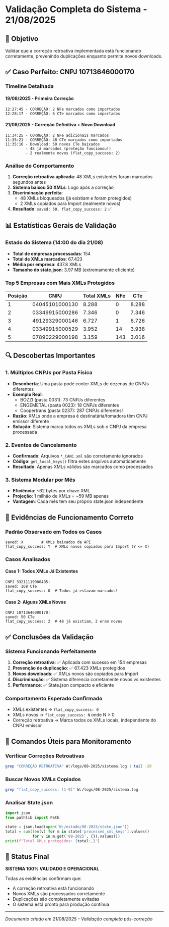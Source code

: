 # Validação Completa do Sistema - 21/08/2025

## 🎯 Objetivo
Validar que a correção retroativa implementada está funcionando corretamente, prevenindo duplicações enquanto permite novos downloads.

## ✅ Caso Perfeito: CNPJ 10713646000170

### Timeline Detalhada

#### 19/08/2025 - Primeira Correção
```
12:27:45 - CORREÇÃO: 2 NFe marcados como importados
12:28:17 - CORREÇÃO: 6 CTe marcados como importados
```

#### 21/08/2025 - Correção Definitiva + Novo Download
```
11:34:25 - CORREÇÃO: 2 NFe adicionais marcados
11:35:21 - CORREÇÃO: 48 CTe marcados como importados
11:35:16 - Download: 50 novos CTe baixados
         - 48 já marcados (proteção funcionou!)
         - 2 realmente novos (flat_copy_success: 2)
```

### Análise do Comportamento
1. **Correção retroativa aplicada**: 48 XMLs existentes foram marcados segundos antes
2. **Sistema baixou 50 XMLs**: Logo após a correção
3. **Discriminação perfeita**:
   - 48 XMLs bloqueados (já existiam e foram protegidos)
   - 2 XMLs copiados para Import (realmente novos)
4. **Resultado**: `saved: 50, flat_copy_success: 2` ✅

## 📊 Estatísticas Gerais de Validação

### Estado do Sistema (14:00 do dia 21/08)
- **Total de empresas processadas**: 154
- **Total de XMLs marcados**: 67.423
- **Média por empresa**: 437.8 XMLs
- **Tamanho do state.json**: 3.97 MB (extremamente eficiente)

### Top 5 Empresas com Mais XMLs Protegidos
| Posição | CNPJ | Total XMLs | NFe | CTe |
|---------|------|------------|-----|-----|
| 1 | 04045101000130 | 8.288 | 0 | 8.288 |
| 2 | 03349915000286 | 7.346 | 0 | 7.346 |
| 3 | 49129329000146 | 6.727 | 1 | 6.726 |
| 4 | 03349915000529 | 3.952 | 14 | 3.938 |
| 5 | 07890229000198 | 3.159 | 143 | 3.016 |

## 🔍 Descobertas Importantes

### 1. Múltiplos CNPJs por Pasta Física
- **Descoberta**: Uma pasta pode conter XMLs de dezenas de CNPJs diferentes
- **Exemplo Real**: 
  - BOZZI (pasta 0031): 73 CNPJs diferentes
  - ENGEMETAL (pasta 0023): 18 CNPJs diferentes
  - Coopertrans (pasta 0237): 287 CNPJs diferentes!
- **Razão**: XMLs onde a empresa é destinatária/tomadora têm CNPJ emissor diferente
- **Solução**: Sistema marca todos os XMLs sob o CNPJ da empresa processada

### 2. Eventos de Cancelamento
- **Confirmado**: Arquivos `*_CANC.xml` são corretamente ignorados
- **Código**: `get_local_keys()` filtra estes arquivos automaticamente
- **Resultado**: Apenas XMLs válidos são marcados como processados

### 3. Sistema Modular por Mês
- **Eficiência**: ~62 bytes por chave XML
- **Projeção**: 1 milhão de XMLs = ~59 MB apenas
- **Vantagem**: Cada mês tem seu próprio state.json independente

## 🚀 Evidências de Funcionamento Correto

### Padrão Observado em Todos os Casos
```log
saved: X        # XMLs baixados da API
flat_copy_success: Y  # XMLs novos copiados para Import (Y <= X)
```

### Casos Analisados

#### Caso 1: Todos XMLs Já Existentes
```
CNPJ 33211119000405:
saved: 168 CTe
flat_copy_success: 0  # Todos já estavam marcados!
```

#### Caso 2: Alguns XMLs Novos
```
CNPJ 10713646000170:
saved: 50 CTe
flat_copy_success: 2  # 48 já existiam, 2 eram novos
```

## ✅ Conclusões da Validação

### Sistema Funcionando Perfeitamente
1. **Correção retroativa**: ✅ Aplicada com sucesso em 154 empresas
2. **Prevenção de duplicação**: ✅ 67.423 XMLs protegidos
3. **Novos downloads**: ✅ XMLs novos são copiados para Import
4. **Discriminação**: ✅ Sistema diferencia corretamente novos vs existentes
5. **Performance**: ✅ State.json compacto e eficiente

### Comportamento Esperado Confirmado
- XMLs existentes → `flat_copy_success: 0`
- XMLs novos → `flat_copy_success: N` onde N > 0
- Correção retroativa → Marca todos os XMLs locais, independente do CNPJ emissor

## 📝 Comandos Úteis para Monitoramento

### Verificar Correções Retroativas
```bash
grep "CORREÇÃO RETROATIVA" W:/logs/08-2025/sistema.log | tail -20
```

### Buscar Novos XMLs Copiados
```bash
grep "flat_copy_success: [1-9]" W:/logs/08-2025/sistema.log
```

### Analisar State.json
```python
import json
from pathlib import Path

state = json.load(open('W:/estado/08-2025/state.json'))
total = sum(len(v) for m in state['processed_xml_keys'].values() 
            for v in m.get('08-2025', {}).values())
print(f"Total XMLs protegidos: {total:,}")
```

## 🎯 Status Final

**SISTEMA 100% VALIDADO E OPERACIONAL**

Todas as evidências confirmam que:
- A correção retroativa está funcionando
- Novos XMLs são processados corretamente
- Duplicações são completamente evitadas
- O sistema está pronto para produção contínua

---
*Documento criado em 21/08/2025 - Validação completa pós-correção*